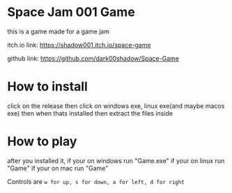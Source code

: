 # Space Jam 001 Game
 this is a game made for a game jam

itch.io link: https://shadow001.itch.io/space-game

github link: https://github.com/dark00shadow/Space-Game

# How to install
click on the release then click on windows exe, linux exe(and maybe macos exe) then when thats installed then extract the files inside


# How to play
after you installed it, if your on windows run "Game.exe" if your on linux run "Game" if your on mac run "Game"

Controls are `w for up, s for down, a for left, d for right`




